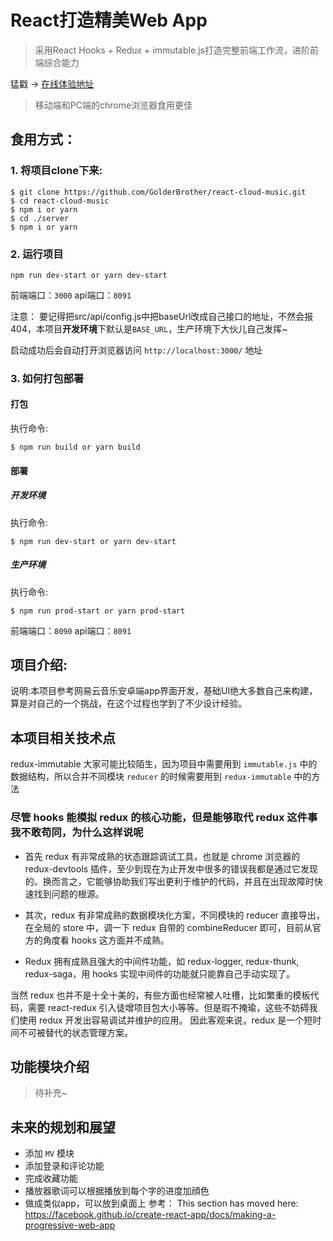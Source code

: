 # React打造精美Web App

> 采用React Hooks + Redux + immutable.js打造完整前端工作流，进阶前端综合能力

猛戳 -> [在线体验地址](http://golderbrother.cn:8090/#/recommend)
> 移动端和PC端的chrome浏览器食用更佳 

## 食用方式：

### 1. 将项目clone下来:

```
$ git clone https://github.com/GolderBrother/react-cloud-music.git
$ cd react-cloud-music
$ npm i or yarn
$ cd ./server
$ npm i or yarn
```

### 2. 运行项目

```
npm run dev-start or yarn dev-start
```

前端端口：`3000`
api端口：`8091`

注意：
要记得把src/api/config.js中把baseUrl改成自己接口的地址，不然会报404，本项目**开发环境**下默认是`BASE_URL`，生产环境下大伙儿自己发挥~

启动成功后会自动打开浏览器访问 `http://localhost:3000/` 地址

### 3. 如何打包部署

#### 打包

执行命令:

```
$ npm run build or yarn build
```

#### 部署

##### 开发环境

执行命令:

```
$ npm run dev-start or yarn dev-start
```

##### 生产环境

执行命令:

```
$ npm run prod-start or yarn prod-start
```

前端端口：`8090`
api端口：`8091`

## 项目介绍:

说明:本项目参考网易云音乐安卓端app界面开发，基础UI绝大多数自己来构建，算是对自己的一个挑战，在这个过程也学到了不少设计经验。

## 本项目相关技术点

redux-immutable 大家可能比较陌生，因为项目中需要用到 `immutable.js` 中的数据结构，所以合并不同模块 `reducer` 的时候需要用到 `redux-immutable` 中的方法

### 尽管 hooks 能模拟 redux 的核心功能，但是能够取代 redux 这件事我不敢苟同，为什么这样说呢

- 首先 redux 有非常成熟的状态跟踪调试工具，也就是 chrome 浏览器的 redux-devtools 插件，至少到现在为止开发中很多的错误我都是通过它发现的。换而言之，它能够协助我们写出更利于维护的代码，并且在出现故障时快速找到问题的根源。

- 其次，redux 有非常成熟的数据模块化方案，不同模块的 reducer 直接导出，在全局的 store 中，调一下 redux 自带的 combineReducer 即可，目前从官方的角度看 hooks 这方面并不成熟。

- Redux 拥有成熟且强大的中间件功能，如 redux-logger, redux-thunk, redux-saga，用 hooks 实现中间件的功能就只能靠自己手动实现了。

当然 redux 也并不是十全十美的，有些方面也经常被人吐槽，比如繁重的模板代码，需要 react-redux 引入徒增项目包大小等等。但是瑕不掩瑜，这些不妨碍我们使用 redux 开发出容易调试并维护的应用。
因此客观来说，redux 是一个短时间不可被替代的状态管理方案。

## 功能模块介绍

> 待补充~

## 未来的规划和展望 

- 添加 `MV` 模块
- 添加登录和评论功能
- 完成收藏功能
- 播放器歌词可以根据播放到每个字的进度加顔色
- 做成类似app，可以放到桌面上
参考：
This section has moved here: https://facebook.github.io/create-react-app/docs/making-a-progressive-web-app
